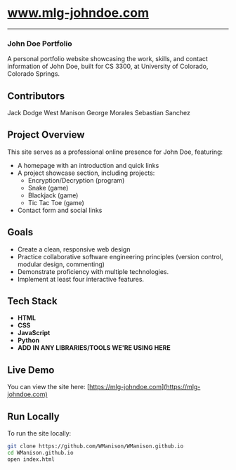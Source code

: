 # www.mlg-johndoe.com
---
### John Doe Portfolio

A personal portfolio website showcasing the work, skills, and contact information of John Doe, built for CS 3300, at University of Colorado, Colorado Springs.

## Contributors
Jack Dodge
West Manison
George Morales
Sebastian Sanchez

## Project Overview

This site serves as a professional online presence for John Doe, featuring:
- A homepage with an introduction and quick links
- A project showcase section, including projects:
    - Encryption/Decryption (program) 
    - Snake (game)
    - Blackjack (game)
    - Tic Tac Toe (game)
- Contact form and social links

## Goals

- Create a clean, responsive web design
- Practice collaborative software engineering principles (version control, modular design, commenting)
- Demonstrate proficiency with multiple technologies. 
- Implement at least four interactive features.

## Tech Stack

- **HTML**
- **CSS**
- **JavaScript**
- **Python**
- **ADD IN ANY LIBRARIES/TOOLS WE'RE USING HERE**

## Live Demo

You can view the site here: [https://mlg-johndoe.com](https://mlg-johndoe.com)

## Run Locally

To run the site locally:

```bash
git clone https://github.com/WManison/WManison.github.io
cd WManison.github.io
open index.html
